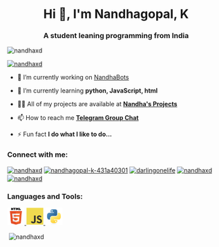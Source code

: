 <h1 align="center">Hi 👋, I'm Nandhagopal, K</h1>
<h3 align="center">A student leaning programming from India</h3>

<p align="left"> <img src="https://komarev.com/ghpvc/?username=nandhaxd&label=Profile%20views&color=0e75b6&style=flat" alt="nandhaxd" /> </p>

<p align="left"> <a href="https://github.com/ryo-ma/github-profile-trophy"><img src="https://github-profile-trophy.vercel.app/?username=nandhaxd" alt="nandhaxd" /></a> </p>

- 🔭 I’m currently working on [NandhaBots](NandhaBots.t.me)

- 🌱 I’m currently learning **python, JavaScript, html**

- 👨‍💻 All of my projects are available at **[Nandha's Projects](https://github.com/NandhaxD?tab=repositories)**

- 📫 How to reach me **[Telegram Group Chat](t.me/nandhasupport)**

- ⚡ Fun fact **I do what I like to do...**

<h3 align="left">Connect with me:</h3>
<p align="left">
<a href="https://twitter.com/nandhaxd" target="blank"><img align="center" src="https://raw.githubusercontent.com/rahuldkjain/github-profile-readme-generator/master/src/images/icons/Social/twitter.svg" alt="nandhaxd" height="30" width="40" /></a>
<a href="https://linkedin.com/in/nandhagopal-k-431a40301" target="blank"><img align="center" src="https://raw.githubusercontent.com/rahuldkjain/github-profile-readme-generator/master/src/images/icons/Social/linked-in-alt.svg" alt="nandhagopal-k-431a40301" height="30" width="40" /></a>
<a href="https://instagram.com/darlingonelife" target="blank"><img align="center" src="https://raw.githubusercontent.com/rahuldkjain/github-profile-readme-generator/master/src/images/icons/Social/instagram.svg" alt="darlingonelife" height="30" width="40" /></a>
<a href="https://www.youtube.com/c/nandhaxd" target="blank"><img align="center" src="https://raw.githubusercontent.com/rahuldkjain/github-profile-readme-generator/master/src/images/icons/Social/youtube.svg" alt="nandhaxd" height="30" width="40" /></a>
<a href="https://discord.gg/nandhaxd" target="blank"><img align="center" src="https://raw.githubusercontent.com/rahuldkjain/github-profile-readme-generator/master/src/images/icons/Social/discord.svg" alt="nandhaxd" height="30" width="40" /></a>
</p>

<h3 align="left">Languages and Tools:</h3>
<p align="left"> <a href="https://www.w3.org/html/" target="_blank" rel="noreferrer"> <img src="https://raw.githubusercontent.com/devicons/devicon/master/icons/html5/html5-original-wordmark.svg" alt="html5" width="40" height="40"/> </a> <a href="https://developer.mozilla.org/en-US/docs/Web/JavaScript" target="_blank" rel="noreferrer"> <img src="https://raw.githubusercontent.com/devicons/devicon/master/icons/javascript/javascript-original.svg" alt="javascript" width="40" height="40"/> </a> <a href="https://www.python.org" target="_blank" rel="noreferrer"> <img src="https://raw.githubusercontent.com/devicons/devicon/master/icons/python/python-original.svg" alt="python" width="40" height="40"/> </a> </p>

<p>&nbsp;<img align="center" src="https://github-readme-stats.vercel.app/api?username=nandhaxd&show_icons=true&locale=en" alt="nandhaxd" /></p>

